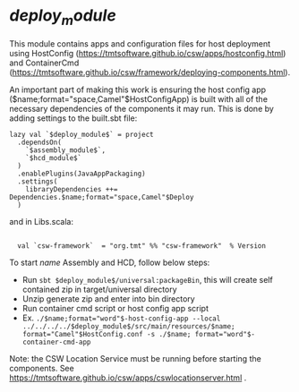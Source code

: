 # $deploy_module$

This module contains apps and configuration files for host deployment using 
HostConfig (https://tmtsoftware.github.io/csw/apps/hostconfig.html) and 
ContainerCmd (https://tmtsoftware.github.io/csw/framework/deploying-components.html).

An important part of making this work is ensuring the host config app ($name;format="space,Camel"$HostConfigApp) is built
with all of the necessary dependencies of the components it may run.  This is done by adding settings to the
built.sbt file:

```
lazy val `$deploy_module$` = project
  .dependsOn(
    `$assembly_module$`,
    `$hcd_module$`
  )
  .enablePlugins(JavaAppPackaging)
  .settings(
    libraryDependencies ++= Dependencies.$name;format="space,Camel"$Deploy
  )
```

and in Libs.scala:

```

  val `csw-framework`  = "org.tmt" %% "csw-framework"  % Version

```

To start $name$ Assembly and HCD, follow below steps:

 - Run `sbt $deploy_module$/universal:packageBin`, this will create self contained zip in target/universal directory
 - Unzip generate zip and enter into bin directory
 - Run container cmd script or host config app script
 - Ex.  `./$name;format="word"$-host-config-app --local ../../../../$deploy_module$/src/main/resources/$name; format="Camel"$HostConfig.conf -s ./$name; format="word"$-container-cmd-app`

Note: the CSW Location Service must be running before starting the components.
See https://tmtsoftware.github.io/csw/apps/cswlocationserver.html .